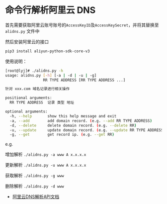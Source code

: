 # 命令行解析阿里云 DNS

首先需要获取阿里云账号账号的`AccessKeyID`及`AccessKeySecret`，并将其替换至 `alidns.py` 文件中

然后安装阿里云的接口

```bash
pip3 install aliyun-python-sdk-core-v3
```

使用说明：

```bash
[root@lyj]# ./alidns.py -h
usage: alidns.py [-h] [-a | -d | -u | -g]
                 RR TYPE ADDRESS [RR TYPE ADDRESS ...]

针对 xxx.com 域名记录进行相关操作

positional arguments:
  RR TYPE ADDRESS  记录 类型 地址

optional arguments:
  -h, --help       show this help message and exit
  -a, --add        add domain record. (e.g. --add RR TYPE ADDRESS)
  -d, --delete     delete domain record. (e.g. --delete RR)
  -u, --update     update domain record. (e.g. --update RR TYPE ADDRESS)
  -g, --get        get record ip. (e.g. --get RR)
```

e.g.

增加解析 `./alidns.py -a www A x.x.x.x`

更新解析 `./alidns.py -u www A x.x.x.x`

获取解析 `./alidns.py -g www`

删除解析 `./alidns.py -d www`

- [阿里云DNS解析API文档](https://help.aliyun.com/document_detail/29739.html?spm=a2c4g.11186623.6.584.8Yriq8)


